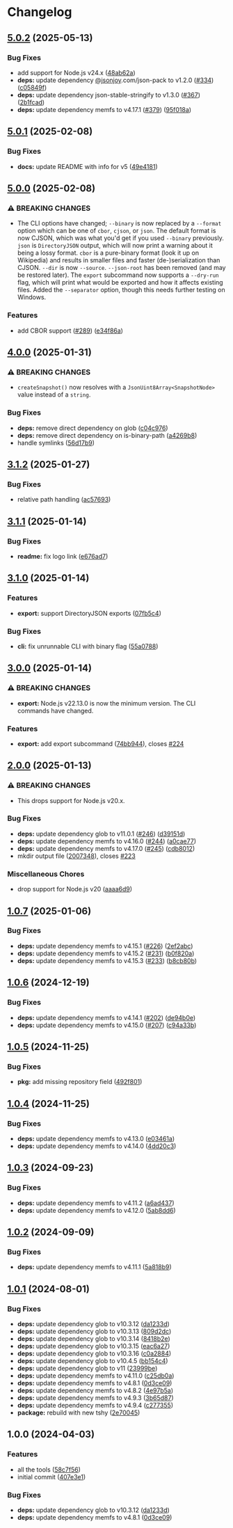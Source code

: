 # Changelog

## [5.0.2](https://github.com/boneskull/snapshot-fs/compare/snapshot-fs-v5.0.1...snapshot-fs-v5.0.2) (2025-05-13)


### Bug Fixes

* add support for Node.js v24.x ([48ab62a](https://github.com/boneskull/snapshot-fs/commit/48ab62aec5edea4bcbb5a055df55575417e0e1a4))
* **deps:** update dependency [@jsonjoy](https://github.com/jsonjoy).com/json-pack to v1.2.0 ([#334](https://github.com/boneskull/snapshot-fs/issues/334)) ([c05849f](https://github.com/boneskull/snapshot-fs/commit/c05849f9e1a57a652328857ed8e2705d6bf8c6e8))
* **deps:** update dependency json-stable-stringify to v1.3.0 ([#367](https://github.com/boneskull/snapshot-fs/issues/367)) ([2b1fcad](https://github.com/boneskull/snapshot-fs/commit/2b1fcad4800d34e88b51bc1a07acab1edb621d4d))
* **deps:** update dependency memfs to v4.17.1 ([#379](https://github.com/boneskull/snapshot-fs/issues/379)) ([95f018a](https://github.com/boneskull/snapshot-fs/commit/95f018ad7edf8d037115fa564f6bfcbe0c100e62))

## [5.0.1](https://github.com/boneskull/snapshot-fs/compare/snapshot-fs-v5.0.0...snapshot-fs-v5.0.1) (2025-02-08)


### Bug Fixes

* **docs:** update README with info for v5 ([49e4181](https://github.com/boneskull/snapshot-fs/commit/49e41817327e954bc85eaa20d6c057fa94f72d57))

## [5.0.0](https://github.com/boneskull/snapshot-fs/compare/snapshot-fs-v4.0.0...snapshot-fs-v5.0.0) (2025-02-08)


### ⚠ BREAKING CHANGES

* The CLI options have changed; `--binary` is now replaced by a `--format` option which can be one of `cbor`, `cjson`, or `json`.  The default format is now CJSON, which was what you'd get if you used `--binary` previously.  `json` is `DirectoryJSON` output, which will now print a warning about it being a lossy format.  `cbor` is a pure-binary format (look it up on Wikipedia) and results in smaller files and faster (de-)serialization than CJSON.  `--dir` is now `--source`.  `--json-root` has been removed (and may be restored later).  The `export` subcommand now supports a `--dry-run` flag, which will print what would be exported and how it affects existing files.  Added the `--separator` option, though this needs further testing on Windows.

### Features

* add CBOR support ([#289](https://github.com/boneskull/snapshot-fs/issues/289)) ([e34f86a](https://github.com/boneskull/snapshot-fs/commit/e34f86a65efb9e5330b6737d66cd3d1ffbf2d3a8))

## [4.0.0](https://github.com/boneskull/snapshot-fs/compare/snapshot-fs-v3.1.2...snapshot-fs-v4.0.0) (2025-01-31)


### ⚠ BREAKING CHANGES

* `createSnapshot()` now resolves with a `JsonUint8Array<SnapshotNode>` value instead of a `string`.

### Bug Fixes

* **deps:** remove direct dependency on glob ([c04c976](https://github.com/boneskull/snapshot-fs/commit/c04c976215af5927596b334955d1a8f35e91dfe6))
* **deps:** remove direct dependency on is-binary-path ([a4269b8](https://github.com/boneskull/snapshot-fs/commit/a4269b8661176e203d1b98c450c9c88710fb8732))
* handle symlinks ([56d17b9](https://github.com/boneskull/snapshot-fs/commit/56d17b9247fc09363c3cfbbd77c531299001c181))

## [3.1.2](https://github.com/boneskull/snapshot-fs/compare/snapshot-fs-v3.1.1...snapshot-fs-v3.1.2) (2025-01-27)


### Bug Fixes

* relative path handling ([ac57693](https://github.com/boneskull/snapshot-fs/commit/ac5769383d3cc06a28072651dc8c92998fa68daf))

## [3.1.1](https://github.com/boneskull/snapshot-fs/compare/snapshot-fs-v3.1.0...snapshot-fs-v3.1.1) (2025-01-14)


### Bug Fixes

* **readme:** fix logo link ([e676ad7](https://github.com/boneskull/snapshot-fs/commit/e676ad7747e61d56970cdeb5b44fe1224d12cce7))

## [3.1.0](https://github.com/boneskull/snapshot-fs/compare/snapshot-fs-v3.0.0...snapshot-fs-v3.1.0) (2025-01-14)


### Features

* **export:** support DirectoryJSON exports ([07fb5c4](https://github.com/boneskull/snapshot-fs/commit/07fb5c4e7b92784a1f68ed4fdb37946607784972))


### Bug Fixes

* **cli:** fix unrunnable CLI with binary flag ([55a0788](https://github.com/boneskull/snapshot-fs/commit/55a0788bd27062ae048da763b1dcf158ce0c30af))

## [3.0.0](https://github.com/boneskull/snapshot-fs/compare/snapshot-fs-v2.0.0...snapshot-fs-v3.0.0) (2025-01-14)


### ⚠ BREAKING CHANGES

* **export:** Node.js v22.13.0 is now the minimum version. The CLI commands have changed.

### Features

* **export:** add export subcommand ([74bb944](https://github.com/boneskull/snapshot-fs/commit/74bb9444d546444ae5506758ba240d73fc5cffb8)), closes [#224](https://github.com/boneskull/snapshot-fs/issues/224)

## [2.0.0](https://github.com/boneskull/snapshot-fs/compare/snapshot-fs-v1.0.7...snapshot-fs-v2.0.0) (2025-01-13)


### ⚠ BREAKING CHANGES

* This drops support for Node.js v20.x.

### Bug Fixes

* **deps:** update dependency glob to v11.0.1 ([#246](https://github.com/boneskull/snapshot-fs/issues/246)) ([d39151d](https://github.com/boneskull/snapshot-fs/commit/d39151d20288fc22fb6b5401e7734b21933623a1))
* **deps:** update dependency memfs to v4.16.0 ([#244](https://github.com/boneskull/snapshot-fs/issues/244)) ([a0cae77](https://github.com/boneskull/snapshot-fs/commit/a0cae77c365401bbca8d6480c0be7a11b13a205b))
* **deps:** update dependency memfs to v4.17.0 ([#245](https://github.com/boneskull/snapshot-fs/issues/245)) ([cdb8012](https://github.com/boneskull/snapshot-fs/commit/cdb8012ae23eec54b8cc05b91a0c305996d69404))
* mkdir output file ([2007348](https://github.com/boneskull/snapshot-fs/commit/200734867daf1a0bf142efe3ec660f1da5d6f118)), closes [#223](https://github.com/boneskull/snapshot-fs/issues/223)


### Miscellaneous Chores

* drop support for Node.js v20 ([aaaa6d9](https://github.com/boneskull/snapshot-fs/commit/aaaa6d97ef7d3c99516095bb676d8d2e1d63241d))

## [1.0.7](https://github.com/boneskull/snapshot-fs/compare/snapshot-fs-v1.0.6...snapshot-fs-v1.0.7) (2025-01-06)


### Bug Fixes

* **deps:** update dependency memfs to v4.15.1 ([#226](https://github.com/boneskull/snapshot-fs/issues/226)) ([2ef2abc](https://github.com/boneskull/snapshot-fs/commit/2ef2abcfdc7c7f73461338a2c24145cd12c73e5c))
* **deps:** update dependency memfs to v4.15.2 ([#231](https://github.com/boneskull/snapshot-fs/issues/231)) ([b0f820a](https://github.com/boneskull/snapshot-fs/commit/b0f820aa4ebee7f6382283203f29b9a3f89d9274))
* **deps:** update dependency memfs to v4.15.3 ([#233](https://github.com/boneskull/snapshot-fs/issues/233)) ([b8cb80b](https://github.com/boneskull/snapshot-fs/commit/b8cb80b2204c024965bd4905b863c7b1110787e5))

## [1.0.6](https://github.com/boneskull/snapshot-fs/compare/snapshot-fs-v1.0.5...snapshot-fs-v1.0.6) (2024-12-19)


### Bug Fixes

* **deps:** update dependency memfs to v4.14.1 ([#202](https://github.com/boneskull/snapshot-fs/issues/202)) ([de94b0e](https://github.com/boneskull/snapshot-fs/commit/de94b0e33b8b2725d991b2747abd3d0f9b16f311))
* **deps:** update dependency memfs to v4.15.0 ([#207](https://github.com/boneskull/snapshot-fs/issues/207)) ([c94a33b](https://github.com/boneskull/snapshot-fs/commit/c94a33be3b28fc49a7b54affd935eead48793e01))

## [1.0.5](https://github.com/boneskull/snapshot-fs/compare/snapshot-fs-v1.0.4...snapshot-fs-v1.0.5) (2024-11-25)


### Bug Fixes

* **pkg:** add missing repository field ([492f801](https://github.com/boneskull/snapshot-fs/commit/492f80176c4c35f38359c240f47995112d4225bf))

## [1.0.4](https://github.com/boneskull/snapshot-fs/compare/snapshot-fs-v1.0.3...snapshot-fs-v1.0.4) (2024-11-25)


### Bug Fixes

* **deps:** update dependency memfs to v4.13.0 ([e03461a](https://github.com/boneskull/snapshot-fs/commit/e03461a67d7e1c099aafb2cd5e08870d65637558))
* **deps:** update dependency memfs to v4.14.0 ([4dd20c3](https://github.com/boneskull/snapshot-fs/commit/4dd20c33c5d0a7d409ab769f2fa1a41bf81ab4fe))

## [1.0.3](https://github.com/boneskull/snapshot-fs/compare/snapshot-fs-v1.0.2...snapshot-fs-v1.0.3) (2024-09-23)


### Bug Fixes

* **deps:** update dependency memfs to v4.11.2 ([a6ad437](https://github.com/boneskull/snapshot-fs/commit/a6ad437759c85b422522cfc7959408585ad87684))
* **deps:** update dependency memfs to v4.12.0 ([5ab8dd6](https://github.com/boneskull/snapshot-fs/commit/5ab8dd6e8151a130b98c8ea19b2e1791a6543f04))

## [1.0.2](https://github.com/boneskull/snapshot-fs/compare/snapshot-fs-v1.0.1...snapshot-fs-v1.0.2) (2024-09-09)


### Bug Fixes

* **deps:** update dependency memfs to v4.11.1 ([5a818b9](https://github.com/boneskull/snapshot-fs/commit/5a818b90bf30f3ae9bdcf4b6296c9df28d0164b4))

## [1.0.1](https://github.com/boneskull/snapshot-fs/compare/snapshot-fs-v1.0.0...snapshot-fs-v1.0.1) (2024-08-01)


### Bug Fixes

* **deps:** update dependency glob to v10.3.12 ([da1233d](https://github.com/boneskull/snapshot-fs/commit/da1233d380b7004381d2c114033bf71e83c6a6c4))
* **deps:** update dependency glob to v10.3.13 ([809d2dc](https://github.com/boneskull/snapshot-fs/commit/809d2dc3c29ef9bbbfa320e16da13696e4cb387f))
* **deps:** update dependency glob to v10.3.14 ([8418b2e](https://github.com/boneskull/snapshot-fs/commit/8418b2ebc26bb20138ded2fd7fcae525b193e949))
* **deps:** update dependency glob to v10.3.15 ([eac6a27](https://github.com/boneskull/snapshot-fs/commit/eac6a27780f6c9a863dae971116f31944a2c1f9d))
* **deps:** update dependency glob to v10.3.16 ([c0a2884](https://github.com/boneskull/snapshot-fs/commit/c0a28847bbc4807f8af594e2048c66accd9ad5c3))
* **deps:** update dependency glob to v10.4.5 ([bb154c4](https://github.com/boneskull/snapshot-fs/commit/bb154c413a360f5e6fb0d3a5ed953097cb503613))
* **deps:** update dependency glob to v11 ([23999be](https://github.com/boneskull/snapshot-fs/commit/23999be84062bfeff357e590d6b54e981a7612e4))
* **deps:** update dependency memfs to v4.11.0 ([c25db0a](https://github.com/boneskull/snapshot-fs/commit/c25db0adfc6050bddb846a037a63ec7326dfe1fd))
* **deps:** update dependency memfs to v4.8.1 ([0d3ce09](https://github.com/boneskull/snapshot-fs/commit/0d3ce094bc1a2a0e38ded3fca04654817058fb6a))
* **deps:** update dependency memfs to v4.8.2 ([4e97b5a](https://github.com/boneskull/snapshot-fs/commit/4e97b5a928e6eabfe9e623ed6fdf523aecee3a7e))
* **deps:** update dependency memfs to v4.9.3 ([3b65d87](https://github.com/boneskull/snapshot-fs/commit/3b65d87bd7be03e9fc0ab91d3986fc641670c269))
* **deps:** update dependency memfs to v4.9.4 ([c277355](https://github.com/boneskull/snapshot-fs/commit/c2773552cc9f83b9f4b14322f98473a666270397))
* **package:** rebuild with new tshy ([2e70045](https://github.com/boneskull/snapshot-fs/commit/2e70045a803ff58ed2c959416343e6924db1f6e5))

## 1.0.0 (2024-04-03)


### Features

* all the tools ([58c7f56](https://github.com/boneskull/snapshot-fs/commit/58c7f56459835bea5529d73e0574ab808dc5be9b))
* initial commit ([407e3e1](https://github.com/boneskull/snapshot-fs/commit/407e3e1361c59d707cd0edd54a8b957fac605e9b))


### Bug Fixes

* **deps:** update dependency glob to v10.3.12 ([da1233d](https://github.com/boneskull/snapshot-fs/commit/da1233d380b7004381d2c114033bf71e83c6a6c4))
* **deps:** update dependency memfs to v4.8.1 ([0d3ce09](https://github.com/boneskull/snapshot-fs/commit/0d3ce094bc1a2a0e38ded3fca04654817058fb6a))
